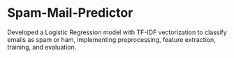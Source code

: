 # Spam-Mail-Predictor
Developed a Logistic Regression model with TF-IDF vectorization to classify emails as spam or ham, implementing preprocessing, feature extraction, training, and evaluation.
